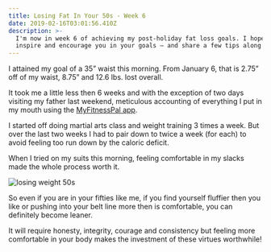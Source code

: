 ```yaml
---
title: Losing Fat In Your 50s - Week 6
date: 2019-02-16T03:01:56.410Z
description: >-
  I'm now in week 6 of achieving my post-holiday fat loss goals. I hope to
  inspire and encourage you in your goals — and share a few tips along the way.
---
```

I attained my goal of a 35” waist this morning. From January 6, that is 2.75” off of my waist, 8.75” and 12.6 lbs. lost overall.  

It took me a little less then 6 weeks and with the exception of two days visiting my father last weekend, meticulous accounting of everything I put in my mouth using the <a href="https://www.myfitnesspal.com/" target="blank">MyFitnessPal app</a>.

I started off doing martial arts class and weight training 3 times a week. But over the last two weeks I had to pair down to twice a week (for each) to avoid feeling too run down by the caloric deficit.  

When I tried on my suits this morning, feeling comfortable in my slacks made the whole process worth it.  

![losing weight 50s](/img/losing-weight-50s.png "losing weight 50s")

So even if you are in your fifties like me, if you find yourself fluffier then you like or pushing into your belt line more then is comfortable, you can definitely become leaner. 

It will require honesty, integrity, courage and consistency but feeling more comfortable in your body makes the investment of these virtues worthwhile!
